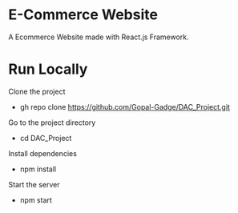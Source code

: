# E-Commerce Website
A Ecommerce Website made with React.js Framework.


# Run Locally
Clone the project
* gh repo clone https://github.com/Gopal-Gadge/DAC_Project.git

Go to the project directory
* cd DAC_Project

Install dependencies
* npm install

Start the server
* npm start

